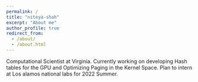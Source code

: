 ```yaml
---
permalink: /
title: "niteya-shah"
excerpt: "About me"
author_profile: true
redirect_from: 
  - /about/
  - /about.html
---
```


Computational Scientist at Virginia. Currently working on developing Hash tables for the GPU and Optimizing Paging in the Kernel Space. Plan to intern at Los alamos national labs for 2022 Summer. 